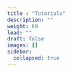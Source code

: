 ```yaml
---
title : "Tutorials"
description: ""
weight: 60
lead: ""
draft: false
images: []
sidebar:
  collapsed: true
---
```

